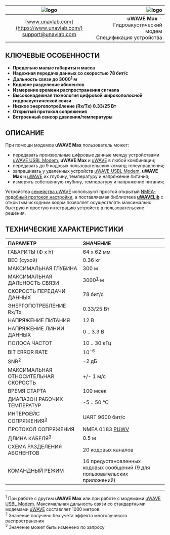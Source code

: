 | ![logo](https://ucnl.github.io/documentation/sm_logo.png) | ![logo](https://ucnl.github.io/documentation/def_modem_black.png) |
| :---: | ---: |
| [www.unavlab.com](https://www.unavlab.com/) <br/> [support@unavlab.com](mailto:support@unavlab.com) | **uWAVE Max** - Гидроакустический модем <br/> Спецификация устройства |

## КЛЮЧЕВЫЕ ОСОБЕННОСТИ

* **Предельно малые габариты и масса**
* **Надежная передача данных со скоростью 78 бит/с**
* **Дальность связи до 3000<sup>[1](#footnote1)</sup> м**
* **Кодовое разделение абонентов**
* **Измерение времени распространения сигнала**
* **Высоконадежная технология цифровой широкополосной гидроакустической связи**
* **Низкое энергопотребление (Rx/Tx) 0.33/25 Вт**
* **Открытый протокол сопряжения**
* **Встроенный сенсор давления/температуры**

## ОПИСАНИЕ

При помощи модемов **uWAVE Max** пользователь может:
* передавать произвольные цифровые данные между устройствами [uWAVE USBL Modem](/documentation/RU/uWAVE/uWAVE_USBL_Modem_Specification_ru.md), **uWAVE Max** и [uWAVE](/documentation/RU/uWAVE/uWAVE_Specification_ru.md) в любой комбинации;
* передавать до 9 кодовых пользовательских команд телеуправления;
* запрашивать у удаленных устройств [uWAVE USBL Modem](/documentation/RU/uWAVE/uWAVE_USBL_Modem_Specification_ru.md), **uWAVE Max** и [uWAVE](/documentation/RU/uWAVE/uWAVE_Specification_ru.md) их глубину, температуру и напряжение питания;
* измерять собственную глубину, температуру и напряжение питания;

Устройства [семейства uWAVE]([uWAVE](/documentation/RU/uWAVE/uWAVE_Family_ru.md)) используют простой открытый [NMEA-подобный протокол настройки](/documentation/RU/uWAVE/uWAVE_Protocol_Specification_ru.md), а поставляемая библиотека 
[**uWAVELib**](https://github.com/ucnl/uWAVELib) с открытым исходным кодом позволяет осуществлять максимально быструю и простую 
интеграцию устройств в пользовательские решения.

## ТЕХНИЧЕСКИЕ ХАРАКТЕРИСТИКИ

| ПАРАМЕТР | ЗНАЧЕНИЕ |
| :--- | :--- |
| ГАБАРИТЫ (Ф х h) | 64 x 62 мм |
| ВЕС (сухой) | 0.36 кг |
| МАКСИМАЛЬНАЯ ГЛУБИНА | 300 м |
| МАКСИМАЛЬНАЯ ДАЛЬНОСТЬ СВЯЗИ | 3000<sup>[1](#footnote1)</sup> м |
| СКОРОСТЬ ПЕРЕДАЧИ ДАННЫХ | 78 бит/с |
| ЭНЕРГОПОТРЕБЛЕНИЕ Rx/Tx | 0.33/25 Вт |
| НАПРЯЖЕНИЕ ПИТАНИЯ | 12 В |
| НАПРЯЖЕНИЕ ЛИНИИ ДАННЫХ | 0 .. 3.3 В |
| ПОЛОСА ЧАСТОТ | 10 .. 30 кГц |
| BIT ERROR RATE | 10<sup>-6</sup> |
| SNR<sup>[2](#footnote2)</sup></sup> | -2 дБ |
| МАКСИМАЛЬНАЯ ОТНОСИТЕЛЬНАЯ СКОРОСТЬ | +/- 1 м/с |
| ВРЕМЯ СТАРТА | 100 мсек |
| ДИАПАЗОН РАБОЧИХ ТЕМПЕРАТУР | -5 .. 50 °C |
| ИНТЕРФЕЙС СОПРЯЖЕНИЯ<sup>[3](#footnote3)</sup> | UART 9600 бит/с |
| ПРОТОКОЛ СОПРЯЖЕНИЯ | NMEA 0183 [PUWV](/documentation/RU/uWAVE/uWAVE_Protocol_Specification_ru.md) |
| ДЛИНА КАБЕЛЯ<sup>[3](#footnote3)</sup> | 0.5 м |
| СХЕМА РАЗДЕЛЕНИЯ АБОНЕНТОВ | 20 кодовых каналов |
| КОМАНДНЫЙ РЕЖИМ | 16 предустановленных кодовых сообщений (9 для пользовательских приложений) |
  
________________
<a name="footnote1"><sup>1</sup></a> При работе с другим **uWAVE Max** или при работе с модемами [uWAVE USBL Modem](/documentation/RU/uWAVE/uWAVE_USBL_Modem_Specification_ru.md). Максимальная дальность связи 
со стандартными модемами [uWAVE](/documentation/RU/uWAVE/uWAVE_Specification_ru.md) составляет 1000 метров.  
<a name="footnote2"><sup>2</sup></a> Значение получено без учета эффекта многолучевого распространения  
<a name="footnote3"><sup>3</sup></a> Значение может быть изменено по запросу  
